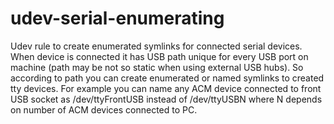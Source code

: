 # udev-serial-enumerating
Udev rule to create enumerated symlinks for connected serial devices.
When device is connected it has USB path unique for every USB port on machine (path may be not so static when using external USB hubs). So according to path you can create enumerated or named symlinks to created tty devices.
For example you can name any ACM device connected to front USB socket as /dev/ttyFrontUSB instead of /dev/ttyUSBN where N depends on number of ACM devices connected to PC.
